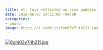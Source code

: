 ```yaml
---
title: mt. fuji reflected on rice paddies
date: 2018-06-07 14:15:00 -04:00
categories:
- photo
image: https://i.redd.it/6om03v7rih211.jpg
---
```


[![6om03v7rih211.jpg](https://i.redd.it/6om03v7rih211.jpg)](https://www.reddit.com/r/pics/comments/8p6emx/mount_fuji_japan_reflected_in_rice_paddies/)